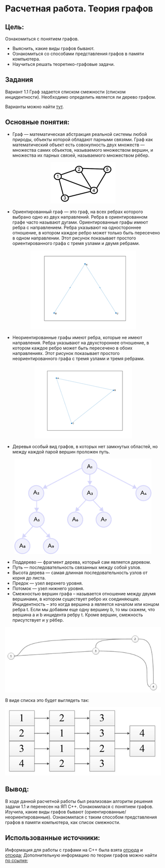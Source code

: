 # Расчетная работа. Теория графов
## Цель:
 Ознакомиться с понятием графов.
- Выяснить, какие виды графов бывают.
- Ознакомиться со способами представления графов в памяти компьютера.
- Научиться решать теоретико-графовые задачи. 

## Задания
Вариант 1.1 Граф задается списком смежности (списком инцидентности). Необходимо определить является ли дерево графом.

Варианты можно найти [тут](https://drive.google.com/file/d/1-rSQZex8jW-2DlY2kko18gU1oUAtEGHl/view).

## Основные понятия:
-  Граф — математическая абстракция реальной системы любой природы, объекты которой обладают парными связями. Граф как математический объект есть совокупность двух множеств — множества самих объектов, называемого множеством вершин, и множества их парных связей, называемого множеством рёбер.
  <p  align="center"><img src="pic/Рисунок1.png" ></p>
  
-  Ориентированный граф — это граф, на всех ребрах которого выбрано одно из двух направлений. Ребра в ориентированном графе часто называют дугами. Ориентированные графы имеют ребра с направлением. Ребра указывают на одностороннее отношение, в котором каждое ребро может только быть пересечено в одном направлении. Этот рисунок показывает простого ориентированного графа с тремя узлами и двумя ребрами.
<p  align="center"><img src="pic/ориент3.png" ></p>

- Неориентированные графы имеют ребра, которые не имеют направления. Ребра указывают на двухстороннее отношение, в котором каждое ребро может быть пересечено в обоих направлениях. Этот рисунок показывает простого неориентированного графа с тремя узлами и тремя ребрами.
<p  align="center"><img src="pic/ориент.png" ></p>

- Деревья особый вид графов, в которых нет замкнутых областей, но между каждой парой вершин проложен путь.
 <p  align="center"><img src="pic/дерево.png" ></p>
  
- Поддерево — фрагмент дерева, который сам является деревом.
- Путь — последовательность связанных между собой узлов.
- Высота дерева — самая длинная последовательность узлов от корня до листа.
- Предок — узел верхнего уровня.
- Потомок — узел нижнего уровня.
- Смежностью вершин графа – называется отношение между двумя вершинами, в котором существует ребро их соединяющее. Инцидентность – это когда вершина a является началом или концом ребра t. Если мы добавим еще одну вершину b, то мы скажем, что вершина a и b инцидента ребру t. Кроме вершин, смежность присутствует и у рёбер.

<p  align="center"><img src="pic/сп1.jpg" ></p>
В виде списка это будет выглядеть так:
<p  align="center"><img src="pic/сп2.jpg" ></p>
  




## Вывод:

В ходе данной расчетной работы был реализован алгоритм решения задачи 1.1 и перенесен на ЯП C++.
Ознакомилася с понятием графов.
Изучила, какие виды графов бывают (ориентированные/неориентированные).
Ознакомилася с таким способом представления графов в памяти компьютера, как список смежности.


## Использованные источники:

Информация для работы с графами на C++ была взята [отсюда](https://brestprog.by/topics/) и  [отсюда](https://prog-cpp.ru/data-graph/);
Дополнительную информацию по теории графов можно найти [по ссылке](https://habr.com/ru/companies/otus/articles/568026/);
